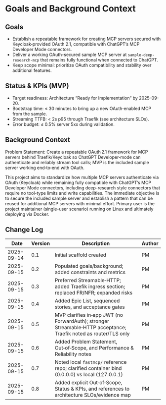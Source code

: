 # Goals and Background Context

## Goals
- Establish a repeatable framework for creating MCP servers secured with Keycloak‑provided OAuth 2.1, compatible with ChatGPT’s MCP Developer Mode connectors.
- Deliver a working OAuth-secured sample MCP server at `sample-deep-research-mcp` that remains fully functional when connected to ChatGPT.
- Keep scope minimal: prioritize OAuth compatibility and stability over additional features.

## Status & KPIs (MVP)
- Target readiness: Architecture “Ready for Implementation” by 2025-09-20.
- Bootstrap time: ≤ 30 minutes to bring up a new OAuth‑enabled MCP from the sample.
- Streaming TTFB: < 2s p95 through Traefik (see architecture SLOs).
- Error budget: ≤ 0.5% server 5xx during validation.

## Background Context

Problem Statement: Create a repeatable OAuth 2.1 framework for MCP servers behind Traefik/Keycloak so ChatGPT Developer‑mode can authenticate and reliably stream tool calls; MVP is the included sample server working end‑to‑end with OAuth.

This project aims to standardize how multiple MCP servers authenticate via OAuth (Keycloak) while remaining fully compatible with ChatGPT’s MCP Developer Mode connectors, including deep-research style connectors that require no tool-type limits and write capabilities. The immediate objective is to secure the included sample server and establish a pattern that can be reused for additional MCP servers with minimal effort. Primary user is the project maintainer (single-user scenario) running on Linux and ultimately deploying via Docker.

## Change Log
| Date       | Version | Description                     | Author |
|------------|---------|---------------------------------|--------|
| 2025-09-14 | 0.1     | Initial scaffold created        | PM     |
| 2025-09-15 | 0.2     | Populated goals/background; added constraints and metrics | PM |
| 2025-09-15 | 0.3     | Preferred Streamable‑HTTP; added Traefik ingress section; replaced FR/NFR; expanded risks | PM |
| 2025-09-15 | 0.4     | Added Epic List, sequenced stories, and acceptance gates | PM |
| 2025-09-15 | 0.5     | MVP clarifies in‑app JWT (no ForwardAuth); stronger Streamable‑HTTP acceptance; Traefik noted as router/TLS only | PM |
| 2025-09-15 | 0.6     | Added Problem Statement, Out‑of‑Scope, and Performance & Reliability notes | PM |
| 2025-09-15 | 0.7     | Noted local `fastmcp/` reference repo; clarified container bind (0.0.0.0) vs local (127.0.0.1) | PM |
| 2025-09-15 | 0.8     | Added explicit Out‑of‑Scope, Status & KPIs, and references to architecture SLOs/evidence map | PM |

